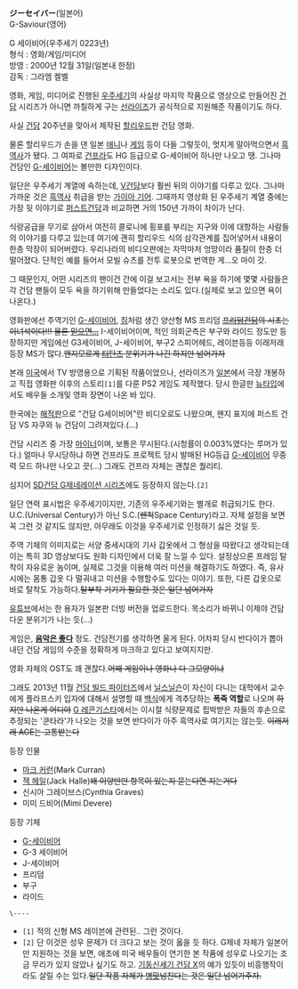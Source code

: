 **ジーセイバー**(일본어)  
G-Saviour(영어)

G 세이비어(우주세기 0223년)  
형식 : 영화/게임/미디어  
방영 : 2000년 12월 31일(일본내 한정)  
감독 : 그라엠 켈벨

  

영화, 게임, 미디어로 진행된 [우주세기](%EC%9A%B0%EC%A3%BC%EC%84%B8%EA%B8%B0.md)의 사실상 마지막
작품으로 영상으로 만들어진 [건담](%EA%B1%B4%EB%8B%B4.md) 시리즈가 아니면 까칠하게 구는
[선라이즈](%EC%84%A0%EB%9D%BC%EC%9D%B4%EC%A6%88.md)가 공식적으로 지원해준 작품이기도 하다.

  

사실 [건담](%EA%B1%B4%EB%8B%B4.md) 20주년을 맞아서 제작된
[할리우드](%ED%95%A0%EB%A6%AC%EC%9A%B0%EB%93%9C.md)판 건담 영화.

  

물론 할리우드가 손을 댄 일본 [애니](%EC%95%A0%EB%8B%88.md)나
[게임](%EA%B2%8C%EC%9E%84.md) 등이 다들 그렇듯이, 멋지게 말아먹으면서
[흑역사](%ED%9D%91%EC%97%AD%EC%82%AC.md)가 됐다. 그 여파로
[건프라](%EA%B1%B4%ED%94%84%EB%9D%BC.md)도 HG 등급으로 G-세이비어 하나만 나오고 땡. 그나마 건담인
[G-세이비어](G-%EC%84%B8%EC%9D%B4%EB%B9%84%EC%96%B4.md)는 볼만한 디자인이다.

  

일단은 우주세기 계열에 속하는데,
[V건담](%EA%B8%B0%EB%8F%99%EC%A0%84%EC%82%AC%20V%EA%B1%B4%EB%8B%B4.md)보다 훨씬
뒤의 이야기를 다루고 있다. 그나마 가까운 것은 [흑역사](%ED%9D%91%EC%97%AD%EC%82%AC.md) 취급을 받는
[가이아 기어](%EA%B0%80%EC%9D%B4%EC%95%84%20%EA%B8%B0%EC%96%B4.md). 그때까지 영상화 된
우주세기 계열 중에는 가장 뒷 이야기로 [퍼스트건담](%ED%8D%BC%EC%8A%A4%ED%8A%B8%20%EA%B1%B4%EB%8B%B4.md)과 비교하면 거의 150년 가까이
차이가 난다.

  

식량공급을 무기로 삼아서 여전히 콜로니에 횡포를 부리는 지구와 이에 대항하는 사람들의 이야기를 다루고 있는데 여기에 괜히 할리우드 식의
삼각관계를 집어넣어서 내용이 한층 막장이 되어버렸다. 우리나라의 비디오판에는 자막마저 엉망이라 품질이 한층 더 떨어졌다. 단적인 예를 들어서
모빌 슈츠를 전투 로봇으로 번역한 게…오 마이 갓.

  

그 때문인지, 어떤 시리즈의 팬이건 간에 이걸 보고서는 전부 욕을 하기에 몇몇 사람들은 각 건담 팬들이 모두 욕을 하기위해 만들었다는 소리도
있다.(실제로 보고 있으면 욕이 나온다.)

  

영화판에선 주역기인 [G-세이비어](G-%EC%84%B8%EC%9D%B4%EB%B9%84%EC%96%B4.md),
[짐](%EC%A7%90.md)처럼 생긴 양산형 MS 프리덤 <del>[프리덤건담](%ED%94%84%EB%A6%AC%EB%8D%A4%20%EA%B1%B4%EB%8B%B4.md)의 시초는 이녀석이다!!! 물론
[믿으면...](%EA%B3%A8%EB%A3%B8.md)</del> I-세이비어이며, 적인 의회군측은 부구와 라이드 정도만 등장하지만
게임에선 G3세이비어, J-세이비어, 부구2 스피어헤드, 레이븐등등 이래저래 등장 MS가 많다.<del>왠지모르게
[티탄즈](%ED%8B%B0%ED%83%84%EC%A6%88.md) 분위기가 나긴 하지만 넘어가자</del>

  

본래 [미국](%EB%AF%B8%EA%B5%AD.md)에서 TV 방영용으로 기획된 작품이었으나, 선라이즈가
[일본](%EC%9D%BC%EB%B3%B8.md)에서 극장 개봉하고 직접 영화판 이후의 스토리`[1]`를 다룬 PS2 게임도 제작했다.
당시 한글판 [뉴타입](%EB%89%B4%ED%83%80%EC%9E%85.md)에서도 배우들 소개및 영화 장면이 나온 바 있다.

  

한국에는 [해적판](%ED%95%B4%EC%A0%81%ED%8C%90.md)으로 "건담 G세이비어"란 비디오로도 나왔으며, 왠지 표지에
퍼스트 건담 VS 자쿠와 뉴 건담이 그려져있다.(...)

  

건담 시리즈 중 가장 [마이너](%EB%A7%88%EC%9D%B4%EB%84%88.md)이며, 보통은 무시된다.(시청률이
0.003%였다는 루머가 있다.) 얼마나 무시당하냐 하면 건프라도 프로젝트 당시 발매된 HG등급
[G-세이비어](G-%EC%84%B8%EC%9D%B4%EB%B9%84%EC%96%B4.md) 무중력 모드 하나만 나오고 끗(...)
그래도 건프라 자체는 괜찮은 퀄리티.

  

심지어 [SD건담 G제네레이션 시리즈](SD%EA%B1%B4%EB%8B%B4%20G%EC%A0%9C%EB%84%A4%EB%A0%88%EC%9D%B4%EC%85%98%20%EC%8B%9C%EB%A6%AC%EC%A6%88.md)에도 등장하지 않는다.`[2]`

  

일단 연력 표시법은 우주세기이지만, 기존의 우주세기와는 별개로 취급되기도 한다. U.C.(Universal Century)가 아닌
S.C.(<del>쌘척</del>Space Century)라고. 자체 설정을 보면 꼭 그런 것 같지도 않지만, 아무래도 이것을 우주세기로
인정하기 싫은 것일 듯.

  

주역 기체의 이미지로는 서양 중세시대의 기사 갑옷에서 그 형상을 따왔다고 생각되는데 이는 특히 3D 영상보다도 원화 디자인에서 더욱 잘 느낄
수 있다. 설정상으론 프레임 탈착이 자유로운 놈이며, 실제로 그것을 이용해 여러 미션을 해결하기도 하였다. 즉, 유사시에는 몸통 갑옷 다
떨궈내고 미션을 수행할수도 있다는 이야기. 또한, 다른 갑옷으로 바로 탈착도 가능하다.<del>탈부착 기기가 필요한 것은 일단
넘어가자</del>

  

[유튜브](%EC%9C%A0%ED%8A%9C%EB%B8%8C.md)에서는 한 용자가 일본판 더빙 버전을 업로드한다. 목소리가 바뀌니
이제야 건담다운 분위기가 나는 듯(...)

  

게임은, **[음악은 좋다](OST%EB%8A%94%20%EC%A2%8B%EC%95%98%EB%8B%A4.md)** 정도. 건담전기를
생각하면 울게 된다. 어차피 당시 반다이가 뽑아내던 건담 게임의 수준을 정확하게 마크하고 있다고 보여지지만.

  

영화 자체의 OST도 꽤 괜찮다.<del>어째 게임이나 영화나 다 그모양이냐</del>

  

그래도 2013년 11월 [건담 빌드 파이터즈](%EA%B1%B4%EB%8B%B4%20%EB%B9%8C%EB%93%9C%20%ED%8C%8C%EC%9D%B4%ED%84%B0%EC%A6%88.md)에서 [닐스닐슨](%EB%8B%90%EC%8A%A4%20%EB%8B%90%EC%8A%A8.md)이 자신이 다니는 대학에서 교수에게 플라프스키
입자에 대해서 설명할 때 [백식](%EB%B0%B1%EC%8B%9D.md)에게 격추당하는 **폭죽 역할**로 나오며 <del>하지만
나온게 어디야</del> [G 레콘기스타](%EA%B1%B4%EB%8B%B4%20G%EC%9D%98%20%EB%A0%88%EC%BD%98%EA%B8%B0%EC%8A%A4%ED%83%80.md)에서는 이시절 식량문제로 핍박받은 자들의 후손으로 추정되는 '쿤타라'가 나오는 것을
보면 반다이가 아주 흑역사로 여기지는 않는듯. <del>이래저래 AGE는 고통받는다</del>

  

등장 인물  

  * [마크 커런](%EB%A7%88%ED%81%AC%20%EC%BB%A4%EB%9F%B0.md)(Mark Curran)
  * [잭 헤일](%EC%9E%AD%20%ED%97%A4%EC%9D%BC.md)(Jack Halle)<del>왜 이양반만 항목이 있는지 묻는다면 지는거다</del>
  * 신시아 그레이브스(Cynthia Graves)
  * 미미 드비어(Mimi Devere)  

등장 기체  

  * [G-세이비어](G-%EC%84%B8%EC%9D%B4%EB%B9%84%EC%96%B4.md)
  * G-3 세이비어
  * J-세이비어
  * 프리덤
  * 부구
  * 라이드

`\----`

  * `[1]` 적의 신형 MS 레이븐에 관련된.. 그런 것이다.
  * `[2]` 단 이것은 성우 문제가 더 크다고 보는 것이 옳을 듯 하다. G제네 자체가 일본어만 지원하는 것을 보면, 애초에 미국 배우들이 연기한 본 작품에 성우로 나오기는 조금 무리가 있지 않았나 싶기도 하고. [기동신세기 건담 X](%EA%B8%B0%EB%8F%99%EC%8B%A0%EC%84%B8%EA%B8%B0%20%EA%B1%B4%EB%8B%B4%20X.md)의 예가 있듯이 비흥행작이라도 살릴 수는 있다.<del>일단 작품 자체가 [병맛](%EB%B3%91%EB%A7%9B.md)넘친다는 것은 일단 넘어가주자.</del>

